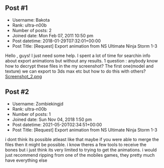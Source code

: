 ## Post #1
- Username: Bakota
- Rank: ultra-n00b
- Number of posts: 2
- Joined date: Mon Feb 07, 2011 10:50 pm
- Post datetime: 2018-01-29T07:32:01+00:00
- Post Title: [Request] Export animation from NS Ultimate Ninja Storm 1-3

Hello , guys! I just need some help. I spent a lot of time for searchin info about export animations  but without any results. 1 question : anybody know how to decrypt these files in the my screenshot? The first one(model and texture) we can export to 3ds max etc  but how to do this with others?
[Screenshot_2.png](https://xentaxbackup.github.io/file/13857_Screenshot_2.png)
## Post #2
- Username: Zombiekingjd
- Rank: ultra-n00b
- Number of posts: 1
- Joined date: Sun Nov 04, 2018 1:50 pm
- Post datetime: 2021-05-20T02:34:51+00:00
- Post Title: [Request] Export animation from NS Ultimate Ninja Storm 1-3

i dont think its possible atleast like that maybe if you were able to merge the files then it might be possible. i know theres a few tools to receive the bones but i just think its very limited to trying to get the animations. i would just recommend  ripping from one of the mobiles games, they pretty much have everything else
